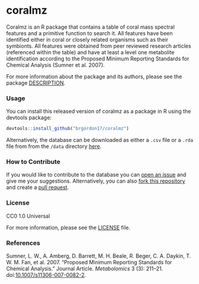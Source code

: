
<!-- README.md is generated from README.Rmd. Please edit that file -->
coralmz
=======

Coralmz is an R package that contains a table of coral mass spectral features and a primitive function to search it. All features have been identified either in coral or closely related organisms such as their symbionts. All features were obtained from peer reviewed research articles (referenced within the table) and have at least a level one metabolite identification according to the Proposed Minimum Reporting Standards for Chemical Analysis (Sumner et al. 2007).

For more information about the package and its authors, please see the package [DESCRIPTION](DESCRIPTION).

### Usage

You can install this released version of coralmz as a package in R using the devtools package:

``` r
devtools::install_github("brgordon17/coralmz")
```

Alternatively, the database can be downloaded as either a `.csv` file or a `.rda` file from from the `/data` directory [here](/data).

### How to Contribute

If you would like to contribute to the database you can [open an issue](https://help.github.com/en/articles/creating-an-issue) and give me your suggestions. Alternatively, you can also [fork this repository](https://help.github.com/en/articles/fork-a-repo) and create a [pull request](https://help.github.com/en/articles/creating-a-pull-request).

### License

CC0 1.0 Universal

For more information, please see the [LICENSE](LICENSE.md) file.

### References

Sumner, L. W., A. Amberg, D. Barrett, M. H. Beale, R. Beger, C. A. Daykin, T. W. M. Fan, et al. 2007. “Proposed Minimum Reporting Standards for Chemical Analysis.” Journal Article. *Metabolomics* 3 (3): 211–21. doi:[10.1007/s11306-007-0082-2](https://doi.org/10.1007/s11306-007-0082-2).
